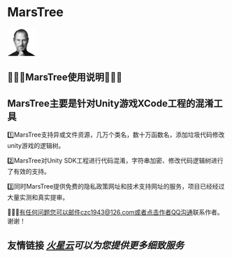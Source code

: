 # MarsTree
  ![网络不佳，再次刷新显示图片](https://github.com/CoderChan/MarsTree/blob/master/%E4%BB%8B%E7%BB%8D%E5%9B%BE/logo.png?raw=true)
## 🍎🍎🍎MarsTree使用说明🍎🍎🍎
 ## MarsTree主要是针对Unity游戏XCode工程的混淆工具 
 
 1️⃣MarsTree支持异或文件资源，几万个类名，数十万函数名，添加垃圾代码修改unity游戏的逻辑树。  
 
 2️⃣MarsTree对Unity SDK工程进行代码混淆，字符串加密、修改代码逻辑树进行了有效的支持。  
 
 3️⃣同时MarsTree提供免费的隐私政策网址和技术支持网址的服务，项目已经经过大量实测和真实提审。 
 
 🍎🍎🍎有任何问题您可以邮件czc1943@126.com或者[点击作者QQ沟通](tencent://message/?Menu=yes&uin=3446142389&Service=200&sigT=bc799de13f6b616996ffdda3884f3daf66572104e865057627b2bcdda186f3d2)联系作者。谢谢！  
 

## 友情链接  *[火星云](https://www.gshun.top/)可以为您提供更多细致服务*
